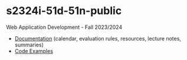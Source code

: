 # s2324i-51d-51n-public
Web Application Development - Fall 2023/2024

- [Documentation](docs) (calendar, evaluation rules, resources, lecture notes, summaries)
- [Code Examples](code)
